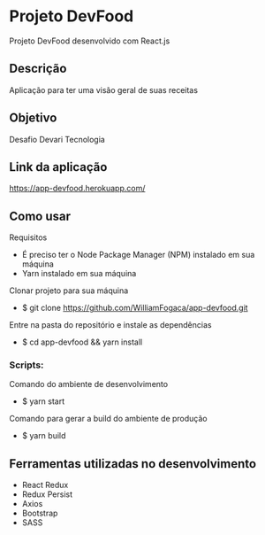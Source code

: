 # Projeto DevFood
Projeto DevFood desenvolvido com React.js

## Descrição
Aplicação para ter uma visão geral de suas receitas

## Objetivo
Desafio Devari Tecnologia

## Link da aplicação
https://app-devfood.herokuapp.com/

## Como usar
Requisitos
* É preciso ter o Node Package Manager (NPM) instalado em sua máquina
* Yarn instalado em sua máquina

Clonar projeto para sua máquina
* $ git clone https://github.com/WilliamFogaca/app-devfood.git

Entre na pasta do repositório e instale as dependências
* $ cd app-devfood && yarn install

### Scripts:
  Comando do ambiente de desenvolvimento
  * $ yarn start

  Comando para gerar a build do ambiente de produção
  * $ yarn build

## Ferramentas utilizadas no desenvolvimento
* React Redux
* Redux Persist
* Axios
* Bootstrap
* SASS